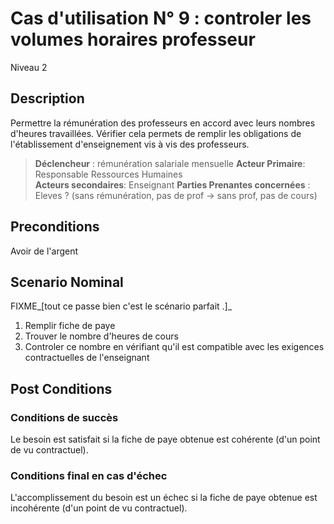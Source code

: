 

# Cas d'utilisation N° 9 : controler les volumes horaires professeur

Niveau 2

##	Description

Permettre la rémunération des professeurs en accord avec leurs nombres d'heures travaillées.
Vérifier cela permets de remplir les obligations de l'établissement d'enseignement vis à vis des professeurs.

> **Déclencheur** : rémunération salariale mensuelle 
> **Acteur Primaire**: Responsable Ressources Humaines   
> **Acteurs secondaires**: Enseignant
> **Parties Prenantes concernées** : Eleves ? (sans rémunération, pas de prof -> sans prof, pas de cours) 
 
 
## Preconditions

Avoir de l'argent


## Scenario Nominal

FIXME_[tout ce passe bien c'est le scénario parfait .]_

1.	Remplir fiche de paye
2.	Trouver le nombre d'heures de cours
3.	Controler ce nombre en vérifiant qu'il est compatible avec les exigences contractuelles de l'enseignant

## Post Conditions
### Conditions de succès 
Le besoin est satisfait si la fiche de paye obtenue est cohérente (d'un point de vu contractuel).

### Conditions final en cas d'échec
L'accomplissement du besoin est un échec si la fiche de paye obtenue est incohérente (d'un point de vu contractuel).
